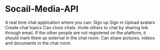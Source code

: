 # Socail-Media-API

A real time chat application where you can:
Sign up
Sign in
Upload avatars
Create chat topics
Can close chats.
Invite others to chat by sharing link through email. If the other people are not registered on the platform, it should mark them as external in the chat room.
Can share pictures, videos and documents in the chat room.
